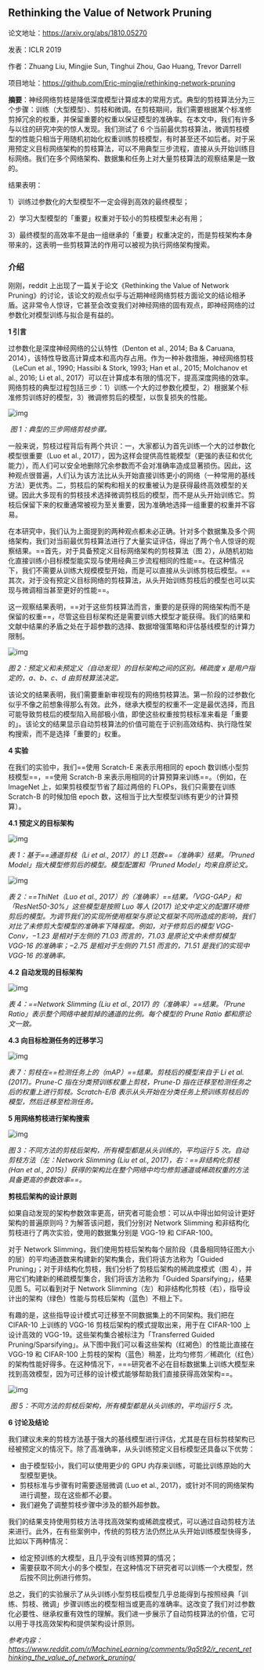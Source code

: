 ## Rethinking the Value of Network Pruning

论文地址：https://arxiv.org/abs/1810.05270

发表：ICLR 2019

作者：Zhuang Liu, Mingjie Sun, Tinghui Zhou, Gao Huang, Trevor Darrell

项目地址：https://github.com/Eric-mingjie/rethinking-network-pruning



**摘要**：神经网络剪枝是降低深度模型计算成本的常用方式。典型的剪枝算法分为三个步骤：训练（大型模型）、剪枝和微调。在剪枝期间，我们需要根据某个标准修剪掉冗余的权重，并保留重要的权重以保证模型的准确率。在本文中，我们有许多与以往的研究冲突的惊人发现。我们测试了 6 个当前最优剪枝算法，微调剪枝模型的性能只相当于用随机初始化权重训练剪枝模型，有时甚至还不如后者。对于采用预定义目标网络架构的剪枝算法，可以不用典型三步流程，直接从头开始训练目标网络。我们在多个网络架构、数据集和任务上对大量剪枝算法的观察结果是一致的。

结果表明：

1）训练过参数化的大型模型不一定会得到高效的最终模型；

2）学习大型模型的「重要」权重对于较小的剪枝模型未必有用；

3）最终模型的高效率不是由一组继承的「重要」权重决定的，而是剪枝架构本身带来的，这表明一些剪枝算法的作用可以被视为执行网络架构搜索。



### 介绍

刚刚，reddit 上出现了一篇关于论文《Rethinking the Value of Network Pruning》的讨论，该论文的观点似乎与近期神经网络剪枝方面论文的结论相矛盾。这非常令人惊讶，它甚至会改变我们对神经网络的固有观点，即神经网络的过参数化对模型训练与拟合是有益的。

**1 引言**

过参数化是深度神经网络的公认特性（Denton et al., 2014; Ba & Caruana, 2014），该特性导致高计算成本和高内存占用。作为一种补救措施，神经网络剪枝（LeCun et al., 1990; Hassibi & Stork, 1993; Han et al., 2015; Molchanov et al., 2016; Li et al., 2017）可以在计算成本有限的情况下，提高深度网络的效率。网络剪枝的典型过程包括三步：1）训练一个大的过参数化模型，2）根据某个标准修剪训练好的模型，3）微调修剪后的模型，以恢复损失的性能。

![img](https://image.jiqizhixin.com/uploads/editor/05de81bc-4bab-4fbb-b5f0-aae46821269e/1540183001169.png)

​																	*图 1：典型的三步网络剪枝步骤。*

一般来说，剪枝过程背后有两个共识：一，大家都认为首先训练一个大的过参数化模型很重要（Luo et al., 2017），因为这样会提供高性能模型（更强的表征和优化能力），而人们可以安全地删除冗余参数而不会对准确率造成显著损伤。因此，这种观点很普遍，人们认为该方法比从头开始直接训练更小的网络（一种常用的基线方法）更优秀。二，剪枝后的架构和相关的权重被认为是获得最终高效模型的关键。因此大多现有的剪枝技术选择微调剪枝后的模型，而不是从头开始训练它。剪枝后保留下来的权重通常被视为至关重要，因为准确地选择一组重要的权重并不容易。

在本研究中，我们认为上面提到的两种观点都未必正确。针对多个数据集及多个网络架构，我们对当前最优剪枝算法进行了大量实证评估，得出了两个令人惊讶的观察结果。==首先，对于具备预定义目标网络架构的剪枝算法（图 2），从随机初始化直接训练小目标模型能实现与使用经典三步流程相同的性能==。在这种情况下，我们不需要从训练大规模模型开始，而是可以直接从头训练剪枝后模型。==其次，对于没有预定义目标网络的剪枝算法，从头开始训练剪枝后的模型也可以实现与微调相当甚至更好的性能==。

这一观察结果表明，==对于这些剪枝算法而言，重要的是获得的网络架构而不是保留的权重==，尽管这些目标架构还是需要训练大模型才能获得。我们的结果和文献中结果的矛盾之处在于超参数的选择、数据增强策略和评估基线模型的计算力限制。

![img](https://image.jiqizhixin.com/uploads/editor/85038750-5b55-4c93-b805-451f844a2930/1540183001266.png)

*图 2：预定义和未预定义（自动发现）的目标架构之间的区别。稀疏度 x 是用户指定的，a、b、c、d 由剪枝算法决定。*

该论文的结果表明，我们需要重新审视现有的网络剪枝算法。第一阶段的过参数化似乎不像之前想象得那么有效。此外，继承大模型的权重不一定是最优选择，而且可能导致剪枝后的模型陷入局部极小值，即使这些权重按剪枝标准来看是「重要的」。该论文的结果显示自动剪枝算法的价值可能在于识别高效结构、执行隐性架构搜索，而不是选择「重要的」权重。

**4 实验**

在我们的实验中，我们==使用 Scratch-E 来表示用相同的 epoch 数训练小型剪枝模型==，==使用 Scratch-B 来表示用相同的计算预算来训练==。（例如，在 ImageNet 上，如果剪枝模型节省了超过两倍的 FLOPs，我们只需要在训练 Scratch-B 的时候加倍 epoch 数，这相当于比大型模型训练有更少的计算预算）。

**4.1 预定义的目标架构**

![img](https://image.jiqizhixin.com/uploads/editor/b268f8c8-3047-441e-adfd-b2698e9b8cc2/1540183001842.png)

*表 1：基于==通道剪枝（Li et al., 2017）的 L1 范数==（准确率）结果。「Pruned Model」指大模型修剪后的模型。模型配置和「Pruned Model」均来自原论文。*

![img](https://image.jiqizhixin.com/uploads/editor/9bf53111-1a2a-4609-8a6a-6bfb8ba92cc9/1540183001559.png)

*表 2：==ThiNet（Luo et al., 2017）的（准确率）==结果。「VGG-GAP」和「ResNet50-30%」这些模型是按照 Luo 等人 (2017) 论文中定义的配置环境修剪后的模型。为调节我们的实现所使用框架与原论文框架不同所造成的影响，我们对比了未修剪大型模型的准确率下降程度。例如，对于修剪后的模型 VGG-Conv，−1.23 是相对于左侧的 71.03 而言的，71.03 是原论文中未修剪模型 VGG-16 的准确率；−2.75 是相对于左侧的 71.51 而言的，71.51 是我们的实现中 VGG-16 的准确率。*

**4.2 自动发现的目标架构**

![img](https://image.jiqizhixin.com/uploads/editor/13a73cd4-6118-4279-b7a3-eb45d5d7fbb2/1540183003531.png)

*表 4：==Network Slimming (Liu et al., 2017) 的（准确率）==结果。「Prune Ratio」表示整个网络中被剪掉的通道的比例。每个模型的 Prune Ratio 都和原论文一致。*

**4.3 向目标检测任务的迁移学习**

![img](https://image.jiqizhixin.com/uploads/editor/19083844-e0af-4afa-ac74-a273f0208b6e/1540183002288.png)

*表 7：剪枝在==检测任务上的（mAP）==结果。剪枝后的模型来自于 Li et al. (2017)。Prune-C 指在分类预训练权重上剪枝，Prune-D 指在迁移至检测任务之后的权重上进行剪枝。Scratch-E/B 表示从头开始在分类任务上预训练剪枝后的模型，然后迁移至检测任务。*

**5 用网络剪枝进行架构搜索**

![img](https://image.jiqizhixin.com/uploads/editor/da561e78-b66f-4bb5-a930-09cb560edcf3/1540183002686.png)

*图 3：不同方法的剪枝后架构，所有模型都是从头训练的，平均运行 5 次。自动剪枝方法（左：Network Slimming (Liu et al., 2017)，右：==非结构化剪枝 (Han et al., 2015)）获得的架构比在整个网络中均匀修剪通道或稀疏权重的方法具备更高的参数效率==。*

**剪枝后架构的设计原则**

如果自动发现的架构参数效率更高，研究者可能会想：可以从中得出如何设计更好架构的普遍原则吗？为解答该问题，我们分别对 Network Slimming 和非结构化剪枝进行了两次实验，使用的数据集分别是 VGG-19 和 CIFAR-100。

对于 Network Slimming，我们使用剪枝后架构每个层阶段（具备相同特征图大小的层）的平均通道数来构建新的架构集合，我们将该方法称为「Guided Pruning」；对于非结构化剪枝，我们分析了剪枝后架构的稀疏度模式（图 4），并用它们构建新的稀疏模型集合，我们将该方法称为「Guided Sparsifying」，结果见图 5。可以看到对于 Network Slimming（左）和非结构化剪枝（右），指导设计出的架构（绿色）性能与剪枝后架构（蓝色）不相上下。

有趣的是，这些指导设计模式可迁移至不同数据集上的不同架构。我们把在 CIFAR-10 上训练的 VGG-16 剪枝后架构的模式提取出来，用于在 CIFAR-100 上设计高效的 VGG-19。这些架构集合被标注为「Transferred Guided Pruning/Sparsifying」。从下图中我们可以看这些架构（红褐色）的性能比直接在 VGG-19 和 CIFAR-100 上剪枝的架构（蓝色）稍差，比均匀修剪／稀疏化（红色）的架构性能好得多。在这种情况下，===研究者不必在目标数据集上训练大模型来找到高效模型，因为可迁移的设计模式能够帮助我们直接获得高效架构==。

![img](https://image.jiqizhixin.com/uploads/editor/fe6d54f9-2b01-4cf8-a878-fc5a341bfb82/1540183004146.png)

​								*图 5：不同方法的剪枝后架构，所有模型都是从头训练的，平均运行 5 次。*

**6 讨论及结论**

我们建议未来的剪枝方法基于强大的基线模型进行评估，尤其是在目标剪枝架构已经被预定义的情况下。除了高准确率，从头训练预定义目标模型还具备以下优势：

- 由于模型较小，我们可以使用更少的 GPU 内存来训练，可能比训练原始的大型模型更快。
- 剪枝标准与步骤有时需要逐层微调 (Luo et al., 2017)，或针对不同的网络架构进行调整，现在这些都不必要。
- 我们避免了调整剪枝步骤中涉及的额外超参数。

我们的结果支持使用剪枝方法寻找高效架构或稀疏度模式，可以通过自动剪枝方法来进行。此外，在有些案例中，传统的剪枝方法仍然比从头开始训练模型快得多，比如以下两种情况：

- 给定预训练的大模型，且几乎没有训练预算的情况；
- 需要获取不同大小的多个模型，在这种情况下研究者可以训练一个大模型，然后按不同比例进行修剪。

总之，我们的实验展示了从头训练小型剪枝后模型几乎总能得到与按照经典「训练、剪枝、微调」步骤训练出的模型相当或更高的准确率。这改变了我们对过参数化必要性、继承权重有效性的理解。我们进一步展示了自动剪枝算法的价值，它可以用于寻找高效架构和提供架构设计原则。

*参考内容：https://www.reddit.com/r/MachineLearning/comments/9q5t92/r_recent_rethinking_the_value_of_network_pruning/*